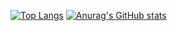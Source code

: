 [![Top Langs](https://github-readme-stats.vercel.app/api/top-langs/?username=MizuiMiduki&theme=vue-dark&show_icons=true&layout=compact)](https://github.com/MizuiMiduki/github-readme-stats)
[![Anurag's GitHub stats](https://github-readme-stats.vercel.app/api?username=MizuiMiduki)](https://github.com/anuraghazra/github-readme-stats)
